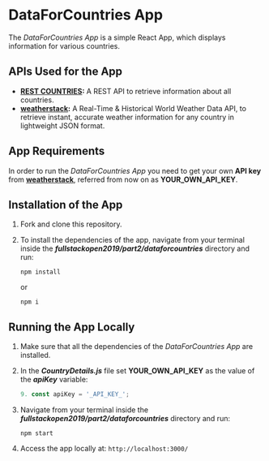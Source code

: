 # DataForCountries App

The *DataForCountries App* is a simple React App, which displays information for various countries.

## APIs Used for the App

- [**REST COUNTRIES**](https://restcountries.eu)**:** A REST API to retrieve information about all countries.
- [**weatherstack**](https://weatherstack.com/)**:** A Real-Time & Historical World Weather Data API, to retrieve instant, accurate weather information for any country in lightweight JSON format.

## App Requirements

In order to run the *DataForCountries App* you need to get your own **API key** from [**weatherstack**](https://weatherstack.com/),  referred from now on as **YOUR_OWN_API_KEY**.

## Installation of the App

1. Fork and clone this repository.

2. To install the dependencies of the app, navigate from your terminal inside the ***fullstackopen2019/part2/dataforcountries*** directory and run:

    ```
    npm install
    ````

    or

    ```
    npm i
    ````

## Running the App Locally

1. Make sure that all the dependencies of the *DataForCountries App* are installed.

2. In the ***CountryDetails.js*** file set **YOUR_OWN_API_KEY** as the value of the ***apiKey*** variable:

    ```javascript
    9. const apiKey = '_API_KEY_';
    ```

3. Navigate from your terminal inside the ***fullstackopen2019/part2/dataforcountries*** directory and run:

    ```
    npm start
    ````

4. Access the app locally at: ```http://localhost:3000/```
